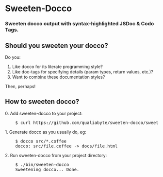 
# Sweeten-Docco

### Sweeten docco output with syntax-highlighted JSDoc & Codo Tags.

## Should you sweeten your docco?

Do you:

1. Like docco for its literate programming style?
2. Like doc-tags for specifying details (param types, return values, etc.)?
3. Want to combine these documentation styles?

Then, perhaps! 

## How to sweeten docco?

0\. Add sweeten-docco to your project:

<pre>
    $ curl https://github.com/qualiabyte/sweeten-docco/sweeten-docco > bin/sweeten-docco
</pre>

1\. Generate docco as you usually do, eg:

<pre>
    $ docco src/*.coffee
    docco: src/file.coffee -> docs/file.html
</pre>

2\. Run sweeten-docco from your project directory:

<pre>
    $ ./bin/sweeten-docco
    Sweetening docco... Done.
</pre>

